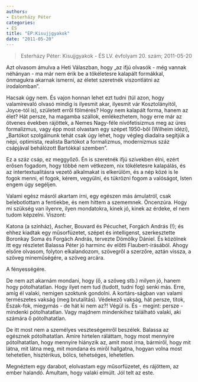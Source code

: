 ```yaml
---
authors: 
- Esterházy Péter
categories: 
- ÉS
title: "EP:Kisujjgyakok"
date: "2011-05-20"
---
```

> Esterházy Péter: Kisujjgyakok - ÉS LV. évfolyam 20. szám; 2011-05-20

Azt olvasom ámulva a Heti Válaszban, hogy „az ifjú olvasók - még vannak néhányan - ma már nem érik be a tökéletesre kalapált formákkal, önmagukra akarnak ismerni, az életet szeretnék viszontlátni az irodalomban”.

Hacsak úgy nem. És vajon honnan lehet ezt tudni (túl azon, hogy valamirevaló olvasó mindig is ilyesmit akar, ilyesmit vár Kosztolányitól, Joyce-tól is), született erről fölmérés? Hogy nem kalapált forma, hanem az élet? Hát persze, ha magamba szállok, emlékezhetem, hogy erre már az ötvenes években rájöttek, a Nemes Nagy-féle nívófetisizmus meg az üres formalizmus, vagy épp most olvastam egy szépet 1950-ből (Wilheim idézi), „Bartókot szolgálnunk tehát csak úgy lehet, hogy végleg diadalra segítjük a népi, optimista, realista Bartókot a formalizmus, modernizmus száz csápjával behálózott Bartókkal szemben”.

Ez a száz csáp, ez meggyőző. Én is szeretnék ifjú szívekben élni, ezért erősen fogadom, hogy többé nem vétkezem, nix tökéletesre kalapálás, és az intertextualitásra vezető alkalmakat is elkerülöm, és a nép közé is le fogok menni, el fogok, kérem, vegyülni, és tükrözni fogom a valóságot, Isten engem úgy segéljen.

Valami egész másról akartam írni, egy egészen más ámulatról, csak belebotlottam a fentiekbe, és nem hittem a szememnek. Öncenzúra. Hogy mi szükség van ilyenre, ilyen mondatokra, kinek jó, kinek az érdeke, el nem tudom képzelni. Viszont:

Katona (a színház), Ascher, Bouvard és Pécuchet, Forgách András (!); és ehhez kiadtak egy műsorfüzetet, szépet és intelligenst, szerkesztette Boronkay Soma és Forgách András, tervezte Dömölky Dániel. És közölnek itt egy részletet Balassa Péter jó harminc év előtti Flaubert-írásából. Ahogy elsőre olvasom, folyton elkalandozom, szövegről a szerzőre, aztán vissza, a szöveg mineműségére, a szöveg arcára.

A fényességére.

De nem azt akarnám mondani, hogy (ő, a szöveg stb.) milyen jó, hanem hogy pótolhatatlan. Hogy ilyet nem tud (tudott, tudni fog) senki más. Erre, amíg él valaki, nemigen szoktunk gondolni. A kortárs-ságban van valami természetes vakság (meg brutalitás). Védekező vakság, hát persze, titok, Észak-fok, miegymás - de hát ki nem az?! Végül is. És - megint: persze - mindenki pótolhatatlan. Vagy majdnem mindenkihez található valaki, aki számára ő pótolhatatlan.

De itt most nem a személyes veszteségemről beszélek. Balassa az egésznek pótolhatatlan. Amire hirtelen ráláttam, hogy most mennyire pótolhatatlan, hogy mennyire hiányzik az, amit most írna, bármiről, hogy mit látna, mit látna meg, mit mondana és miről hallgatna, hogyan volna most tehetetlen, hisztérikus, bölcs, tehetséges, lehetetlen.

Megnéztem egy darabot, elolvastam egy műsorfüzetet, és rájöttem, az ember halandó. Ámultam, hogy valaki elmúlt. Jól telt az este.

